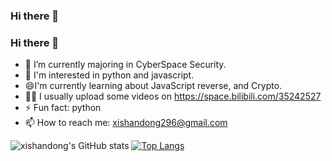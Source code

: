 ### Hi there 👋

<!--
**xishandong/xishandong** is a ✨ _special_ ✨ repository because its `README.md` (this file) appears on your GitHub profile.

Here are some ideas to get you started:

- 🔭 I’m currently working on ...
- 🌱 I’m currently learning ...
- 👯 I’m looking to collaborate on ...
- 🤔 I’m looking for help with ...
- 💬 Ask me about ...
- 📫 How to reach me: ...
- 😄 Pronouns: ...
- ⚡ Fun fact: ...
-->
### Hi there 👋

- 🔭 I’m currently majoring in CyberSpace Security.
- 🌱 I'm interested in python and javascript.
- 😄I'm currently learning about JavaScript reverse, and Crypto.
- 🧑‍💻 I usually upload some videos on https://space.bilibili.com/35242527
- ⚡ Fun fact: python
- 📫 How to reach me: xishandong296@gmail.com

![xishandong's GitHub stats](https://github-readme-stats.vercel.app/api?username=xishandong&show_icons=true&theme=onedark&hide=contribs)
[![Top Langs](https://github-readme-stats.vercel.app/api/top-langs/?username=xishandong&layout=compact&theme=onedark&hide=CMake,Makefile)](https://github.com/anuraghazra/github-readme-stats)
